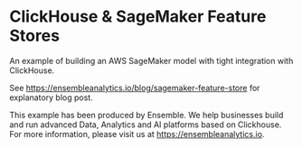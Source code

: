 # ClickHouse & SageMaker Feature Stores

An example of building an AWS SageMaker model with tight integration with ClickHouse.

See https://ensembleanalytics.io/blog/sagemaker-feature-store for explanatory blog post.

This example has been produced by Ensemble.  We help businesses build and run advanced Data, Analytics and AI platforms based on Clickhouse.  For more information, please visit us at https://ensembleanalytics.io.
